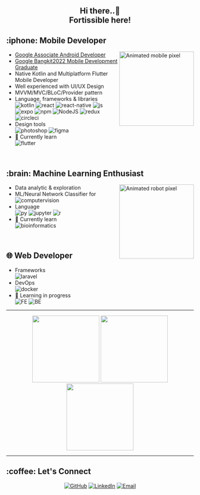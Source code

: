 <h2 align = center > Hi there..👋 <br>Fortissible here!</h2>

<div>
<h2> :iphone: Mobile Developer </h2>
  
  <img align="right" width="200" alt="Animated mobile pixel" src="https://github.com/wildanfajri1alfarabi/wildanfajri1alfarabi/blob/main/pixel_mobile_clear.gif"/>
  
- [Google Associate Android Developer](https://www.credential.net/e592e9f7-27ca-4341-8c98-3e0dc4797f7f?key=57e10d8e3f4071e454f1d37bd556aedaf5c73fe98fef402dba87e2c931e4092e)
- [Google Bangkit2022 Mobile Development Graduate](https://grow.google/intl/id_id/bangkit/?tab=mobile-development)
- Native Kotlin and Multiplatform Flutter Mobile Developer
- Well experienced with UI/UX Design
- MVVM/MVC/BLoC/Provider pattern 
- Language, frameworks & libraries
  <br>
  <img src = "https://img.shields.io/badge/kotlin-%237F52FF.svg?style=for-the-badge&logo=kotlin&logoColor=white" alt="kotlin"/>
  <img src = "https://img.shields.io/badge/react-%2320232a.svg?style=for-the-badge&logo=react&logoColor=%2361DAFB" alt = "react" />
  <img src = "https://img.shields.io/badge/react_native-%2320232a.svg?style=for-the-badge&logo=react&logoColor=%2361DAFB" alt = "react-native" />
  <img src = "https://img.shields.io/badge/javascript-%23323330.svg?style=for-the-badge&logo=javascript&logoColor=%23F7DF1E" alt="js"/>
  <br>
  <img src = "https://img.shields.io/badge/expo-1C1E24?style=for-the-badge&logo=expo&logoColor=#D04A37" alt = "expo" />
  <img src = "https://img.shields.io/badge/NPM-%23CB3837.svg?style=for-the-badge&logo=npm&logoColor=white" alt = "npm" />
  <img src = "https://img.shields.io/badge/node.js-6DA55F?style=for-the-badge&logo=node.js&logoColor=white" alt = "NodeJS" />
  <img src = "https://img.shields.io/badge/redux-%23593d88.svg?style=for-the-badge&logo=redux&logoColor=white" alt="redux"/>
  <img src = "https://img.shields.io/badge/circle%20ci-%23161616.svg?style=for-the-badge&logo=circleci&logoColor=white" alt="circleci"/>
  <br>
- Design tools
  <br>
  <img src = "https://img.shields.io/badge/adobe%20photoshop-%2331A8FF.svg?style=for-the-badge&logo=adobe%20photoshop&logoColor=white" alt = "photoshop" />
  <img src = "https://img.shields.io/badge/figma-%23F24E1E.svg?style=for-the-badge&logo=figma&logoColor=white" alt = "figma" />
  <br>
- 🌱 Currently learn
  <br>
  <img src = "https://img.shields.io/badge/Flutter-%2302569B.svg?style=for-the-badge&logo=Flutter&logoColor=white" alt = "flutter" />
</div>

<br>

<div>
  
<h2> :brain: Machine Learning Enthusiast</h2>

  <img align="right" width="200" alt="Animated robot pixel" src="https://github.com/wildanfajri1alfarabi/wildanfajri1alfarabi/blob/main/robot-idle.gif"/>
  
- Data analytic & exploration
- ML/Neural Network Classifier for <br>
  <img src = "https://img.shields.io/badge/ComputerVision-%2331A8FF.svg?style=for-the-badge" alt = "computervision" />
- Language
  <br>
  <img src = "https://img.shields.io/badge/python-3670A0?style=for-the-badge&logo=python&logoColor=ffdd54" alt = "py" />
  <img src = "https://img.shields.io/badge/jupyter-%23FA0F00.svg?style=for-the-badge&logo=jupyter&logoColor=white" alt="jupyter"/>
  <img src = "https://img.shields.io/badge/r-%23276DC3.svg?style=for-the-badge&logo=r&logoColor=white" alt = "r" />
  <br>
- 🌱 Currently learn <br>
  <img src = "https://img.shields.io/badge/bioinformatics-6DA55F.svg?style=for-the-badge" alt = "bioinformatics" />
  <br>
</div>

<br>

<div>
  
<h2> 🌐 Web Developer </h2>

- Frameworks
  <br>
  <img src = "https://img.shields.io/badge/Laravel-%23CB3837.svg?style=for-the-badge&logo=laravel&logoColor=white" alt = "laravel"/>
  <br>
- DevOps
  <br>
  <img src = "https://img.shields.io/badge/Docker-346eeb.svg?style=for-the-badge&logo=docker&logoColor=white" alt = "docker"/>
  <br>
- 🌱 Learning in progress
  <br>
  <img src = "https://img.shields.io/badge/FrontEnd-%23FA0F00.svg?style=for-the-badge" alt = "FE" />
  <img src = "https://img.shields.io/badge/BackEnd-%23276DC3.svg?style=for-the-badge" alt = "BE" />
  <br>
</div>

----

<div align="center"/>

<img height="180em" src="https://github-readme-stats-aljn.vercel.app/api?username=Fortissible&theme=material-palenight&count_private=true&hide=contribs&show_icons=true" />
<img height="180em" src="https://github-readme-stats-aljn.vercel.app/api/top-langs/?username=Fortissible&theme=material-palenight&hide=php,asp.net,rich+text+format,hlsl,css,shaderlab,hack&langs_count=8&layout=compact" />
<img height="180em" src="http://github-readme-streak-stats.herokuapp.com?user=Fortissible&theme=material-palenight&date_format=M%20j%5B%2C%20Y%5D"/>

</div>

----
<h2> :coffee: Let's Connect </h2>
<p align="center">
	<a href="https://github.com/Fortissible"><img src="https://img.icons8.com/bubbles/50/000000/github.png" alt="GitHub"/></a>
	<a href="https://www.linkedin.com/in/wildan-fajri-alfarabi-a01474201/"><img src="https://img.icons8.com/bubbles/50/000000/linkedin.png" alt="LinkedIn"/></a>
	<a href="mailto:wildanfajri85@gmail.com"><img src="https://img.icons8.com/bubbles/50/000000/gmail.png" alt="Email"/></a>
</p>
<!--
**wildanfajri1alfarabi/wildanfajri1alfarabi** is a ✨ _special_ ✨ repository because its `README.md` (this file) appears on your GitHub profile.

Here are some ideas to get you started:

- 🔭 I’m currently working on ...
- 🌱 I’m currently learning ...
- 👯 I’m looking to collaborate on ...
- 🤔 I’m looking for help with ...
- 💬 Ask me about ...
- 📫 How to reach me: ...
- 😄 Pronouns: ...
- ⚡ Fun fact: ...
-->
